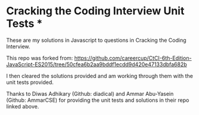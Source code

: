 # Cracking the Coding Interview Unit Tests *

These are my solutions in Javascript to questions in Cracking the Coding Interview.

This repo was forked from:
https://github.com/careercup/CtCI-6th-Edition-JavaScript-ES2015/tree/50cfea6b2aa9bddf1ecdd9d420e47133dbfa682b

I then cleared the solutions provided and am working through them with the unit tests provided.

Thanks to Diwas Adhikary (Github: diadical) and Ammar Abu-Yasein (Github: AmmarCSE) for providing the unit tests and solutions in their repo linked above.
